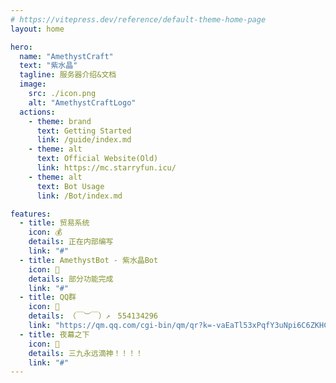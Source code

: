 ```yaml
---
# https://vitepress.dev/reference/default-theme-home-page
layout: home

hero:
  name: "AmethystCraft"
  text: "紫水晶"
  tagline: 服务器介绍&文档
  image: 
    src: ./icon.png
    alt: "AmethystCraftLogo"
  actions:
    - theme: brand
      text: Getting Started
      link: /guide/index.md
    - theme: alt
      text: Official Website(Old)
      link: https://mc.starryfun.icu/
    - theme: alt
      text: Bot Usage
      link: /Bot/index.md

features:
  - title: 贸易系统
    icon: 💰
    details: 正在内部编写
    link: "#"
  - title: AmethystBot - 紫水晶Bot
    icon: 🤖
    details: 部分功能完成
    link: "#"
  - title: QQ群
    icon: 🧩
    details: （￣︶￣）↗　554134296
    link: "https://qm.qq.com/cgi-bin/qm/qr?k=-vaEaTl53xPqfY3uNpi6C6ZKHCcjAG1J&jump_from=webapi&qr=1"
  - title: 夜幕之下
    icon: 🌙
    details: 三九永远滴神！！！！
    link: "#"
---
```

<DataPanel />
